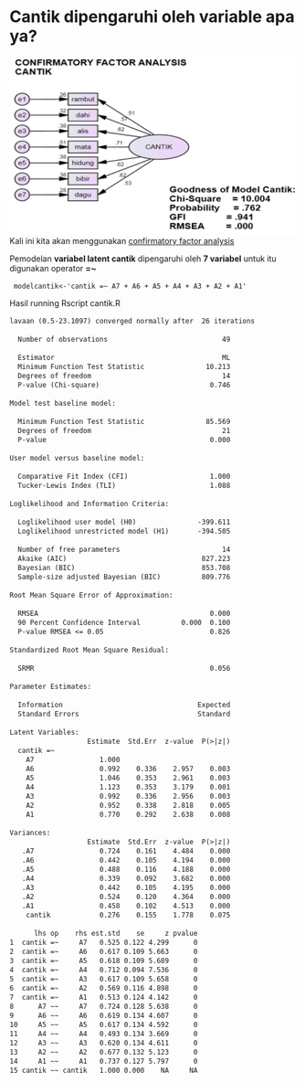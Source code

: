 

# Cantik dipengaruhi oleh variable apa ya?
![7 variable yang mempengaruhi kecantikan](CFA_cantik.png)
Kali ini kita akan menggunakan  [confirmatory factor analysis](https://en.wikipedia.org/wiki/Confirmatory_factor_analysis)

Pemodelan **variabel latent cantik** dipengaruhi oleh **7 variabel** untuk itu digunakan operator **=~**


     modelcantik<-'cantik =~ A7 + A6 + A5 + A4 + A3 + A2 + A1'

Hasil running Rscript cantik.R

    lavaan (0.5-23.1097) converged normally after  26 iterations
    
      Number of observations                            49
    
      Estimator                                         ML
      Minimum Function Test Statistic               10.213
      Degrees of freedom                                14
      P-value (Chi-square)                           0.746
    
    Model test baseline model:
    
      Minimum Function Test Statistic               85.569
      Degrees of freedom                                21
      P-value                                        0.000
    
    User model versus baseline model:
    
      Comparative Fit Index (CFI)                    1.000
      Tucker-Lewis Index (TLI)                       1.088
    
    Loglikelihood and Information Criteria:
    
      Loglikelihood user model (H0)               -399.611
      Loglikelihood unrestricted model (H1)       -394.505
    
      Number of free parameters                         14
      Akaike (AIC)                                 827.223
      Bayesian (BIC)                               853.708
      Sample-size adjusted Bayesian (BIC)          809.776
    
    Root Mean Square Error of Approximation:
    
      RMSEA                                          0.000
      90 Percent Confidence Interval          0.000  0.100
      P-value RMSEA <= 0.05                          0.826
    
    Standardized Root Mean Square Residual:
    
      SRMR                                           0.056
    
    Parameter Estimates:
    
      Information                                 Expected
      Standard Errors                             Standard
    
    Latent Variables:
                       Estimate  Std.Err  z-value  P(>|z|)
      cantik =~                                           
        A7                1.000                           
        A6                0.992    0.336    2.957    0.003
        A5                1.046    0.353    2.961    0.003
        A4                1.123    0.353    3.179    0.001
        A3                0.992    0.336    2.956    0.003
        A2                0.952    0.338    2.818    0.005
        A1                0.770    0.292    2.638    0.008
    
    Variances:
                       Estimate  Std.Err  z-value  P(>|z|)
       .A7                0.724    0.161    4.484    0.000
       .A6                0.442    0.105    4.194    0.000
       .A5                0.488    0.116    4.188    0.000
       .A4                0.339    0.092    3.682    0.000
       .A3                0.442    0.105    4.195    0.000
       .A2                0.524    0.120    4.364    0.000
       .A1                0.458    0.102    4.513    0.000
        cantik            0.276    0.155    1.778    0.075
    
          lhs op    rhs est.std    se     z pvalue
    1  cantik =~     A7   0.525 0.122 4.299      0
    2  cantik =~     A6   0.617 0.109 5.663      0
    3  cantik =~     A5   0.618 0.109 5.689      0
    4  cantik =~     A4   0.712 0.094 7.536      0
    5  cantik =~     A3   0.617 0.109 5.658      0
    6  cantik =~     A2   0.569 0.116 4.898      0
    7  cantik =~     A1   0.513 0.124 4.142      0
    8      A7 ~~     A7   0.724 0.128 5.638      0
    9      A6 ~~     A6   0.619 0.134 4.607      0
    10     A5 ~~     A5   0.617 0.134 4.592      0
    11     A4 ~~     A4   0.493 0.134 3.669      0
    12     A3 ~~     A3   0.620 0.134 4.611      0
    13     A2 ~~     A2   0.677 0.132 5.123      0
    14     A1 ~~     A1   0.737 0.127 5.797      0
    15 cantik ~~ cantik   1.000 0.000    NA     NA
